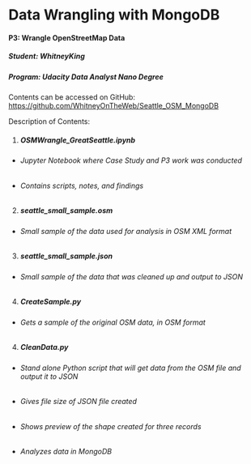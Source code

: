 # Data Wrangling with MongoDB
#### P3: 	 	Wrangle OpenStreetMap Data
##### Student: 	WhitneyKing
##### Program: 	Udacity Data Analyst Nano Degree


Contents can be accessed on GitHub:  https://github.com/WhitneyOnTheWeb/Seattle_OSM_MongoDB

Description of Contents:
1. ##### OSMWrangle_GreatSeattle.ipynb
- ###### Jupyter Notebook where Case Study and P3 work was conducted
- ###### Contains scripts, notes, and findings
2. ##### seattle_small_sample.osm
- ###### Small sample of the data used for analysis in OSM XML format
3. ##### seattle_small_sample.json
- ###### Small sample of the data that was cleaned up and output to JSON
4. ##### CreateSample.py
- ###### Gets a sample of the original OSM data, in OSM format
4. ##### CleanData.py
- ###### Stand alone Python script that will get data from the OSM file and output it to JSON
- ###### Gives file size of JSON file created
- ###### Shows preview of the shape created for three records
- ###### Analyzes data in MongoDB
